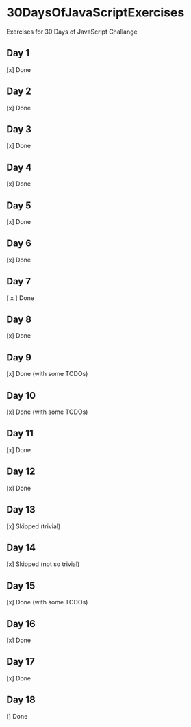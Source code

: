 # 30DaysOfJavaScriptExercises
Exercises for 30 Days of JavaScript Challange
## Day 1

[x] Done

## Day 2

[x] Done

## Day 3

[x] Done

## Day 4

[x] Done

## Day 5

[x] Done

## Day 6

[x] Done

## Day 7

[ x ] Done

## Day 8

[x] Done

## Day 9

[x] Done (with some TODOs)

## Day 10

[x] Done (with some TODOs)

## Day 11

[x] Done

## Day 12

[x] Done

## Day 13

[x] Skipped (trivial)

## Day 14

[x] Skipped (not so trivial)

## Day 15

[x] Done (with some TODOs)

## Day 16

[x] Done

## Day 17

[x] Done

## Day 18

[] Done